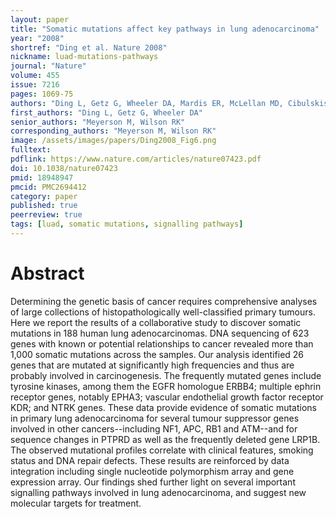 ```yaml
---
layout: paper
title: "Somatic mutations affect key pathways in lung adenocarcinoma"
year: "2008"
shortref: "Ding et al. Nature 2008"
nickname: luad-mutations-pathways
journal: "Nature"
volume: 455
issue: 7216
pages: 1069-75
authors: "Ding L, Getz G, Wheeler DA, Mardis ER, McLellan MD, Cibulskis K, Sougnez C, Greulich H, Muzny DM, Morgan MB, Fulton L, Fulton RS, Zhang Q, Wendl MC, Lawrence MS, Larson DE, Chen K, Dooling DJ, Sabo A, Hawes AC, Shen H, Jhangiani SN, Lewis LR, Hall O, Zhu Y, Mathew T, Ren Y, Yao J, Scherer SE, Clerc K, Metcalf GA, Ng B, Milosavljevic A, Gonzalez-Garay ML, Osborne JR, Meyer R, Shi X, Tang Y, Koboldt DC, Lin L, Abbott R, Miner TL, Pohl C, Fewell G, Haipek C, Schmidt H, Dunford-Shore BH, Kraja A, Crosby SD, Sawyer CS, Vickery T, Sander S, Robinson J, Winckler W, Baldwin J, Chirieac LR, Dutt A, Fennell T, Hanna M, Johnson BE, Onofrio RC, Thomas RK, Tonon G, Weir BA, Zhao X, Ziaugra L, Zody MC, Giordano T, Orringer MB, Roth JA, Spitz MR, Wistuba II, Ozenberger B, Good PJ, Chang AC, Beer DG, Watson MA, Ladanyi M, Broderick S, Yoshizawa A, Travis WD, Pao W, Province MA, Weinstock GM, Varmus HE, Gabriel SB, Lander ES, Gibbs RA, Meyerson M, Wilson RK"
first_authors: "Ding L, Getz G, Wheeler DA"
senior_authors: "Meyerson M, Wilson RK"
corresponding_authors: "Meyerson M, Wilson RK"
image: /assets/images/papers/Ding2008_Fig6.png
fulltext:
pdflink: https://www.nature.com/articles/nature07423.pdf
doi: 10.1038/nature07423
pmid: 18948947
pmcid: PMC2694412
category: paper
published: true
peerreview: true
tags: [luad, somatic mutations, signalling pathways]
---
```


# Abstract

Determining the genetic basis of cancer requires comprehensive analyses of large collections of histopathologically well-classified primary tumours. Here we report the results of a collaborative study to discover somatic mutations in 188 human lung adenocarcinomas. DNA sequencing of 623 genes with known or potential relationships to cancer revealed more than 1,000 somatic mutations across the samples. Our analysis identified 26 genes that are mutated at significantly high frequencies and thus are probably involved in carcinogenesis. The frequently mutated genes include tyrosine kinases, among them the EGFR homologue ERBB4; multiple ephrin receptor genes, notably EPHA3; vascular endothelial growth factor receptor KDR; and NTRK genes. These data provide evidence of somatic mutations in primary lung adenocarcinoma for several tumour suppressor genes involved in other cancers--including NF1, APC, RB1 and ATM--and for sequence changes in PTPRD as well as the frequently deleted gene LRP1B. The observed mutational profiles correlate with clinical features, smoking status and DNA repair defects. These results are reinforced by data integration including single nucleotide polymorphism array and gene expression array. Our findings shed further light on several important signalling pathways involved in lung adenocarcinoma, and suggest new molecular targets for treatment.




